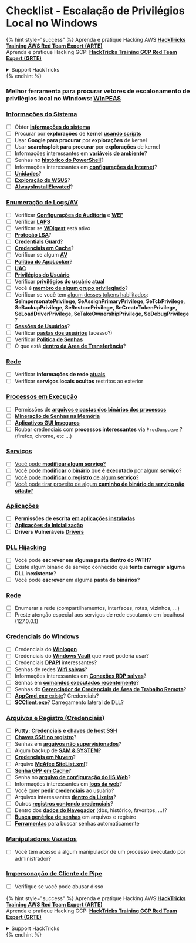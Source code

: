 # Checklist - Escalação de Privilégios Local no Windows

{% hint style="success" %}
Aprenda e pratique Hacking AWS:<img src="/.gitbook/assets/arte.png" alt="" data-size="line">[**HackTricks Training AWS Red Team Expert (ARTE)**](https://training.hacktricks.xyz/courses/arte)<img src="/.gitbook/assets/arte.png" alt="" data-size="line">\
Aprenda e pratique Hacking GCP: <img src="/.gitbook/assets/grte.png" alt="" data-size="line">[**HackTricks Training GCP Red Team Expert (GRTE)**<img src="/.gitbook/assets/grte.png" alt="" data-size="line">](https://training.hacktricks.xyz/courses/grte)

<details>

<summary>Support HackTricks</summary>

* Confira os [**planos de assinatura**](https://github.com/sponsors/carlospolop)!
* **Junte-se ao** 💬 [**grupo do Discord**](https://discord.gg/hRep4RUj7f) ou ao [**grupo do telegram**](https://t.me/peass) ou **siga**-nos no **Twitter** 🐦 [**@hacktricks\_live**](https://twitter.com/hacktricks\_live)**.**
* **Compartilhe truques de hacking enviando PRs para o** [**HackTricks**](https://github.com/carlospolop/hacktricks) e [**HackTricks Cloud**](https://github.com/carlospolop/hacktricks-cloud) repositórios do github.

</details>
{% endhint %}

### **Melhor ferramenta para procurar vetores de escalonamento de privilégios local no Windows:** [**WinPEAS**](https://github.com/carlospolop/privilege-escalation-awesome-scripts-suite/tree/master/winPEAS)

### [Informações do Sistema](windows-local-privilege-escalation/#system-info)

* [ ] Obter [**Informações do sistema**](windows-local-privilege-escalation/#system-info)
* [ ] Procurar por **explorações** de **kernel** [**usando scripts**](windows-local-privilege-escalation/#version-exploits)
* [ ] Usar **Google para procurar** por **explorações** de kernel
* [ ] Usar **searchsploit para procurar** por **explorações** de kernel
* [ ] Informações interessantes em [**variáveis de ambiente**](windows-local-privilege-escalation/#environment)?
* [ ] Senhas no [**histórico do PowerShell**](windows-local-privilege-escalation/#powershell-history)?
* [ ] Informações interessantes em [**configurações da Internet**](windows-local-privilege-escalation/#internet-settings)?
* [ ] [**Unidades**](windows-local-privilege-escalation/#drives)?
* [ ] [**Exploração do WSUS**](windows-local-privilege-escalation/#wsus)?
* [ ] [**AlwaysInstallElevated**](windows-local-privilege-escalation/#alwaysinstallelevated)?

### [Enumeração de Logs/AV](windows-local-privilege-escalation/#enumeration)

* [ ] Verificar [**Configurações de Auditoria**](windows-local-privilege-escalation/#audit-settings) e [**WEF**](windows-local-privilege-escalation/#wef)
* [ ] Verificar [**LAPS**](windows-local-privilege-escalation/#laps)
* [ ] Verificar se [**WDigest**](windows-local-privilege-escalation/#wdigest) está ativo
* [ ] [**Proteção LSA**](windows-local-privilege-escalation/#lsa-protection)?
* [ ] [**Credentials Guard**](windows-local-privilege-escalation/#credentials-guard)[?](windows-local-privilege-escalation/#cached-credentials)
* [ ] [**Credenciais em Cache**](windows-local-privilege-escalation/#cached-credentials)?
* [ ] Verificar se algum [**AV**](https://github.com/carlospolop/hacktricks/blob/master/windows-hardening/windows-av-bypass/README.md)
* [ ] [**Política do AppLocker**](https://github.com/carlospolop/hacktricks/blob/master/windows-hardening/authentication-credentials-uac-and-efs/README.md#applocker-policy)?
* [ ] [**UAC**](https://github.com/carlospolop/hacktricks/blob/master/windows-hardening/authentication-credentials-uac-and-efs/uac-user-account-control/README.md)
* [ ] [**Privilégios do Usuário**](windows-local-privilege-escalation/#users-and-groups)
* [ ] Verificar [**privilégios do usuário atual**](windows-local-privilege-escalation/#users-and-groups)
* [ ] Você é [**membro de algum grupo privilegiado**](windows-local-privilege-escalation/#privileged-groups)?
* [ ] Verificar se você tem [algum desses tokens habilitados](windows-local-privilege-escalation/#token-manipulation): **SeImpersonatePrivilege, SeAssignPrimaryPrivilege, SeTcbPrivilege, SeBackupPrivilege, SeRestorePrivilege, SeCreateTokenPrivilege, SeLoadDriverPrivilege, SeTakeOwnershipPrivilege, SeDebugPrivilege** ?
* [ ] [**Sessões de Usuários**](windows-local-privilege-escalation/#logged-users-sessions)?
* [ ] Verificar [**pastas dos usuários**](windows-local-privilege-escalation/#home-folders) (acesso?)
* [ ] Verificar [**Política de Senhas**](windows-local-privilege-escalation/#password-policy)
* [ ] O que está [**dentro da Área de Transferência**](windows-local-privilege-escalation/#get-the-content-of-the-clipboard)?

### [Rede](windows-local-privilege-escalation/#network)

* [ ] Verificar **informações de rede** [**atuais**](windows-local-privilege-escalation/#network)
* [ ] Verificar **serviços locais ocultos** restritos ao exterior

### [Processos em Execução](windows-local-privilege-escalation/#running-processes)

* [ ] Permissões de [**arquivos e pastas dos binários dos processos**](windows-local-privilege-escalation/#file-and-folder-permissions)
* [ ] [**Mineração de Senhas na Memória**](windows-local-privilege-escalation/#memory-password-mining)
* [ ] [**Aplicativos GUI Inseguros**](windows-local-privilege-escalation/#insecure-gui-apps)
* [ ] Roubar credenciais com **processos interessantes** via `ProcDump.exe` ? (firefox, chrome, etc ...)

### [Serviços](windows-local-privilege-escalation/#services)

* [ ] [Você pode **modificar algum serviço**?](windows-local-privilege-escalation/#permissions)
* [ ] [Você pode **modificar** o **binário** que é **executado** por algum **serviço**?](windows-local-privilege-escalation/#modify-service-binary-path)
* [ ] [Você pode **modificar** o **registro** de algum **serviço**?](windows-local-privilege-escalation/#services-registry-modify-permissions)
* [ ] [Você pode tirar proveito de algum **caminho de binário de serviço não citado**?](windows-local-privilege-escalation/#unquoted-service-paths)

### [**Aplicações**](windows-local-privilege-escalation/#applications)

* [ ] **Permissões de escrita** [**em aplicações instaladas**](windows-local-privilege-escalation/#write-permissions)
* [ ] [**Aplicações de Inicialização**](windows-local-privilege-escalation/#run-at-startup)
* [ ] **Drivers Vulneráveis** [**Drivers**](windows-local-privilege-escalation/#drivers)

### [DLL Hijacking](windows-local-privilege-escalation/#path-dll-hijacking)

* [ ] Você pode **escrever em alguma pasta dentro do PATH**?
* [ ] Existe algum binário de serviço conhecido que **tente carregar alguma DLL inexistente**?
* [ ] Você pode **escrever** em alguma **pasta de binários**?

### [Rede](windows-local-privilege-escalation/#network)

* [ ] Enumerar a rede (compartilhamentos, interfaces, rotas, vizinhos, ...)
* [ ] Preste atenção especial aos serviços de rede escutando em localhost (127.0.0.1)

### [Credenciais do Windows](windows-local-privilege-escalation/#windows-credentials)

* [ ] Credenciais do [**Winlogon**](windows-local-privilege-escalation/#winlogon-credentials)
* [ ] Credenciais do [**Windows Vault**](windows-local-privilege-escalation/#credentials-manager-windows-vault) que você poderia usar?
* [ ] Credenciais [**DPAPI**](windows-local-privilege-escalation/#dpapi) interessantes?
* [ ] Senhas de redes [**Wifi salvas**](windows-local-privilege-escalation/#wifi)?
* [ ] Informações interessantes em [**Conexões RDP salvas**](windows-local-privilege-escalation/#saved-rdp-connections)?
* [ ] Senhas em [**comandos executados recentemente**](windows-local-privilege-escalation/#recently-run-commands)?
* [ ] Senhas do [**Gerenciador de Credenciais de Área de Trabalho Remota**](windows-local-privilege-escalation/#remote-desktop-credential-manager)?
* [ ] [**AppCmd.exe** existe](windows-local-privilege-escalation/#appcmd-exe)? Credenciais?
* [ ] [**SCClient.exe**](windows-local-privilege-escalation/#scclient-sccm)? Carregamento lateral de DLL?

### [Arquivos e Registro (Credenciais)](windows-local-privilege-escalation/#files-and-registry-credentials)

* [ ] **Putty:** [**Credenciais**](windows-local-privilege-escalation/#putty-creds) **e** [**chaves de host SSH**](windows-local-privilege-escalation/#putty-ssh-host-keys)
* [ ] [**Chaves SSH no registro**](windows-local-privilege-escalation/#ssh-keys-in-registry)?
* [ ] Senhas em [**arquivos não supervisionados**](windows-local-privilege-escalation/#unattended-files)?
* [ ] Algum backup de [**SAM & SYSTEM**](windows-local-privilege-escalation/#sam-and-system-backups)?
* [ ] [**Credenciais em Nuvem**](windows-local-privilege-escalation/#cloud-credentials)?
* [ ] Arquivo [**McAfee SiteList.xml**](windows-local-privilege-escalation/#mcafee-sitelist.xml)?
* [ ] [**Senha GPP em Cache**](windows-local-privilege-escalation/#cached-gpp-pasword)?
* [ ] Senha no [**arquivo de configuração do IIS Web**](windows-local-privilege-escalation/#iis-web-config)?
* [ ] Informações interessantes em [**logs da web**](windows-local-privilege-escalation/#logs)?
* [ ] Você quer [**pedir credenciais**](windows-local-privilege-escalation/#ask-for-credentials) ao usuário?
* [ ] Arquivos interessantes [**dentro da Lixeira**](windows-local-privilege-escalation/#credentials-in-the-recyclebin)?
* [ ] Outros [**registros contendo credenciais**](windows-local-privilege-escalation/#inside-the-registry)?
* [ ] Dentro dos [**dados do Navegador**](windows-local-privilege-escalation/#browsers-history) (dbs, histórico, favoritos, ...)?
* [ ] [**Busca genérica de senhas**](windows-local-privilege-escalation/#generic-password-search-in-files-and-registry) em arquivos e registro
* [ ] [**Ferramentas**](windows-local-privilege-escalation/#tools-that-search-for-passwords) para buscar senhas automaticamente

### [Manipuladores Vazados](windows-local-privilege-escalation/#leaked-handlers)

* [ ] Você tem acesso a algum manipulador de um processo executado por administrador?

### [Impersonação de Cliente de Pipe](windows-local-privilege-escalation/#named-pipe-client-impersonation)

* [ ] Verifique se você pode abusar disso

{% hint style="success" %}
Aprenda e pratique Hacking AWS:<img src="/.gitbook/assets/arte.png" alt="" data-size="line">[**HackTricks Training AWS Red Team Expert (ARTE)**](https://training.hacktricks.xyz/courses/arte)<img src="/.gitbook/assets/arte.png" alt="" data-size="line">\
Aprenda e pratique Hacking GCP: <img src="/.gitbook/assets/grte.png" alt="" data-size="line">[**HackTricks Training GCP Red Team Expert (GRTE)**<img src="/.gitbook/assets/grte.png" alt="" data-size="line">](https://training.hacktricks.xyz/courses/grte)

<details>

<summary>Support HackTricks</summary>

* Confira os [**planos de assinatura**](https://github.com/sponsors/carlospolop)!
* **Junte-se ao** 💬 [**grupo do Discord**](https://discord.gg/hRep4RUj7f) ou ao [**grupo do telegram**](https://t.me/peass) ou **siga**-nos no **Twitter** 🐦 [**@hacktricks\_live**](https://twitter.com/hacktricks\_live)**.**
* **Compartilhe truques de hacking enviando PRs para o** [**HackTricks**](https://github.com/carlospolop/hacktricks) e [**HackTricks Cloud**](https://github.com/carlospolop/hacktricks-cloud) repositórios do github.

</details>
{% endhint %}
